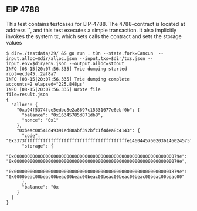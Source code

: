 ## EIP 4788

This test contains testcases for EIP-4788. The 4788-contract is 
located at address ``, and this test executes a simple transaction. It also
implicitly invokes the system tx, which sets calls the contract and sets the 
storage values
```
$ dir=./testdata/29/ && go run . t8n --state.fork=Cancun  --input.alloc=$dir/alloc.json --input.txs=$dir/txs.json --input.env=$dir/env.json --output.alloc=stdout
INFO [08-15|20:07:56.335] Trie dumping started                     root=ecde45..2af8a7
INFO [08-15|20:07:56.335] Trie dumping complete                    accounts=2 elapsed="225.848µs"
INFO [08-15|20:07:56.335] Wrote file                               file=result.json
{
  "alloc": {
    "0xa94f5374fce5edbc8e2a8697c15331677e6ebf0b": {
      "balance": "0x16345785d871db8",
      "nonce": "0x1"
    },
    "0xbeac00541d49391ed88abf392bfc1f4dea8c4143": {
      "code": "0x3373fffffffffffffffffffffffffffffffffffffffe14604457602036146024575f5ffd5b620180005f350680545f35146037575f5ffd5b6201800001545f5260205ff35b6201800042064281555f359062018000015500",
      "storage": {
        "0x000000000000000000000000000000000000000000000000000000000000079e": "0x000000000000000000000000000000000000000000000000000000000000079e",
        "0x000000000000000000000000000000000000000000000000000000000001879e": "0x0000beac00beac00beac00beac00beac00beac00beac00beac00beac00beac00"
      },
      "balance": "0x
    }
  }
}

```
